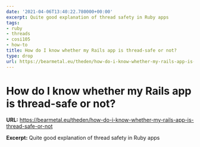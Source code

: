```yaml
---
date: '2021-04-06T13:40:22.780000+00:00'
excerpt: Quite good explanation of thread safety in Ruby apps
tags:
- ruby
- threads
- cosi105
- how-to
title: How do I know whether my Rails app is thread-safe or not?
type: drop
url: https://bearmetal.eu/theden/how-do-i-know-whether-my-rails-app-is-thread-safe-or-not
---
```


# How do I know whether my Rails app is thread-safe or not?

**URL:** https://bearmetal.eu/theden/how-do-i-know-whether-my-rails-app-is-thread-safe-or-not

**Excerpt:** Quite good explanation of thread safety in Ruby apps
